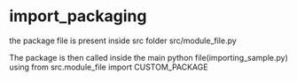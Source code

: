 # import_packaging
the package file is present inside src folder
src/module_file.py

The package is then called inside the main python file(importing_sample.py) using 
from src.module_file import CUSTOM_PACKAGE  
